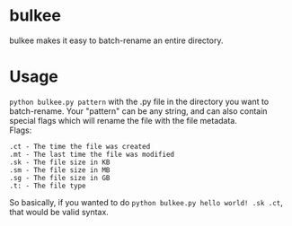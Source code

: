 # bulkee
bulkee makes it easy to batch-rename an entire directory. 

# Usage
`python bulkee.py pattern` with the .py file in the directory you want to batch-rename.
Your "pattern" can be any string, and can also contain special flags which will rename the file with the file metadata.  
Flags:   
```  
.ct - The time the file was created
.mt - The last time the file was modified
.sk - The file size in KB
.sm - The file size in MB
.sg - The file size in GB
.t: - The file type
```  
So basically, if you wanted to do `python bulkee.py hello world! .sk .ct`, that would be valid syntax.
